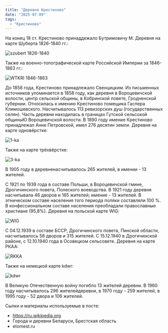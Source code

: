 ```yaml
---
title: "Деревня Крестиново"
date: "2025-07-09"
tags: 
  - "Крестиново"
---
```


На конец 18 ст. Крестиново принаддежало Бутримовичу М. Деревня на карте Шуберта 1826-1840 гг.:

![szubert 1826-1840](https://github.com/user-attachments/assets/c8d40d1a-61e7-4fe3-a1d9-fdd64f1a857a)

Также на военно-топографической карте Российской Империи за 1846-1863 гг.:

![WTKRI 1846-1863](https://github.com/user-attachments/assets/e22c4890-5d68-4628-9259-4876e0dc4458)

До 1858 года, Крестиново принадлежало Свенцицким. Из письменных источников упоминается в 1858 году, как деревня в Вороцевичской волости, центр сельской общины, в Кобринской повете, Гродненской губернии. Относилась к имению Крестиново помещика Гаспера Климошевского. Насчитывалось 113 ревизорских душ (государственных селян). Часть деревни находилась в границах Гутской сельсокой общиныЮ Вороцевичской волости. В 1890 году имение Крестиново принадлежал Анне Петровской, имел 276 десятин земли. Деревня на карте одновёрстке:

![1-ka](https://github.com/user-attachments/assets/6ff33100-0a4d-44e9-a093-d16fa83119bc)

Также на карте трёхвёрстке:

![3-ka](https://github.com/user-attachments/assets/91a88b79-c679-4b2f-8864-78b98e0788ae)

В 1905 году в деревненасчитывалось 265 жителей, в имении - 13 жителей. 

С 1921 по 1939 года в составе Польши, в Вороцевичской гмине, Дрогичинского повета, Полеского воеводства.  В 1921 году деревня насчитывала 46 дворов и 165 жителей; имение - 13 жителей. В этническом составе населения того периода поляки составляли 100 %. В конфессиональном составе населения преобладали православные христиане (95,8%). Деревня на польской карте WIG:

![WIG](https://github.com/user-attachments/assets/b831e149-cc3a-4d6e-8836-3fba3507b306)

С 04.12.1939 в составе БССР, Дрогичинского повета, Пинской области, насчитывалось 58 дворов и 315 жителей. С 15.12.1940 в Дрогичинской районе, с 12.10.1940 года в Осовецком сельсовете. Деревня на карте РКАА:

![RKKA](https://github.com/user-attachments/assets/8c71856e-c78e-4426-8d85-bb27e224cb7d)

Также на немецкой карте kdwr:

![kdwr](https://github.com/user-attachments/assets/ac88d724-a3d2-4a89-a72d-a7a90877b135)

В Великую Отечественную войну погибло 13 жителей деревни. В 1960 году насчитывалось 296 жителейдеревни, в 1970 году - 259 жителей, в 1995 году - 52 двора и 106 жителей.

Сылки и материалы используемые в посте:
- https://ru.wikipedia.org
- Города и деревни Беларуси, Брестская область
- etomest.ru
